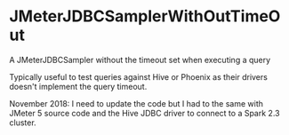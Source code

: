 # JMeterJDBCSamplerWithOutTimeOut
A JMeterJDBCSampler without the timeout set when executing a query

Typically useful to test queries against Hive or Phoenix as their drivers doesn't implement the query timeout.

November 2018:
I need to update the code but I had to the same with JMeter 5 source code and the Hive JDBC driver to connect to a Spark 2.3 cluster.
